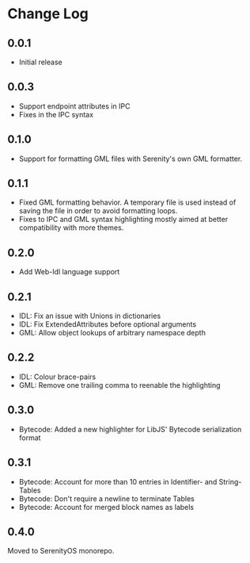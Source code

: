 # Change Log

## 0.0.1

-   Initial release

## 0.0.3

-   Support endpoint attributes in IPC
-   Fixes in the IPC syntax

## 0.1.0

-   Support for formatting GML files with Serenity's own GML formatter.

## 0.1.1

-   Fixed GML formatting behavior. A temporary file is used instead of saving the file in order to avoid formatting loops.
-   Fixes to IPC and GML syntax highlighting mostly aimed at better compatibility with more themes.

## 0.2.0

-   Add Web-Idl language support

## 0.2.1

-   IDL: Fix an issue with Unions in dictionaries
-   IDL: Fix ExtendedAttributes before optional arguments
-   GML: Allow object lookups of arbitrary namespace depth

## 0.2.2

-   IDL: Colour brace-pairs
-   GML: Remove one trailing comma to reenable the highlighting

## 0.3.0

-   Bytecode: Added a new highlighter for LibJS' Bytecode serialization format

## 0.3.1

-   Bytecode: Account for more than 10 entries in Identifier- and String-Tables
-   Bytecode: Don't require a newline to terminate Tables
-   Bytecode: Account for merged block names as labels

## 0.4.0

Moved to SerenityOS monorepo.
